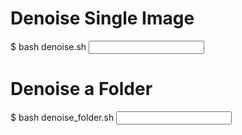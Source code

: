 # Denoise Single Image

$ bash denoise.sh <Input noisy image> <Output image>

# Denoise a Folder

$ bash denoise_folder.sh <Input Directory> <Output Directory>